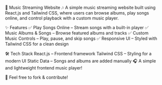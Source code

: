 🎵 Music Streaming Website 🎶
A simple music streaming website built using React.js and Tailwind CSS, where users can browse albums, play songs online, and control playback with a custom music player.

✨ Features
✅ Play Songs Online – Stream songs with a built-in player
✅ Music Albums & Songs – Browse featured albums and tracks
✅ Custom Music Controls – Play, pause, and skip songs
✅ Responsive UI – Styled with Tailwind CSS for a clean design

🛠️ Tech Stack
React.js – Frontend framework
Tailwind CSS – Styling for a modern UI
Static Data – Songs and albums are added manually
🎧 A simple and lightweight frontend music player!

🚀 Feel free to fork & contribute!
